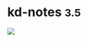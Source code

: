 <!-- _coverpage.md -->

# kd-notes <small>3.5</small>

![](https://img1.baidu.com/it/u=2377830565,941575045&fm=26&fmt=auto)

